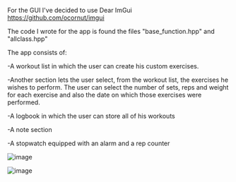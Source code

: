 For the GUI I've decided to use Dear ImGui https://github.com/ocornut/imgui

The code I wrote for the app is found the files "base_function.hpp" and "allclass.hpp"


The app consists of:

-A workout list in which the user can create his custom exercises. 

-Another section lets the user select, from the workout list, the exercises he wishes to perform.
The user can select the number of sets, reps and weight for each exercise and also the date on which those exercises were performed.

-A logbook in which the user can store all of his workouts

-A note section

-A stopwatch equipped with an alarm and a rep counter

![image](https://github.com/Deorak/App-Workout-Final/assets/132852610/c12bd1d2-b6b2-4c76-b02d-267395939cf9)

![image](https://github.com/Deorak/App-Workout-Final/assets/132852610/ef4bbb4e-f3e5-48e4-97f8-733a2a272448)
